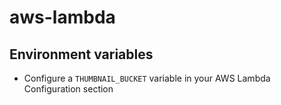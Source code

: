 # aws-lambda

## Environment variables
- Configure a `THUMBNAIL_BUCKET` variable in your AWS Lambda Configuration section